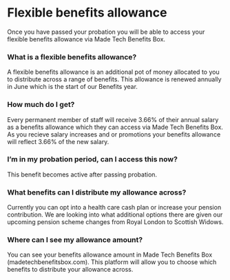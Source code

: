 # Flexible benefits allowance

Once you have passed your probation you will be able to access your flexible benefits allowance via Made Tech Benefits Box. 

### What is a flexible benefits allowance?
A flexible benefits allowance is an additional pot of money allocated to you to distribute across a range of benefits. This allowance is renewed annually in June which is the start of our Benefits year.  

### How much do I get?
Every permanent member of staff will receive 3.66% of their annual salary as a benefits allowance which they can access via Made Tech Benefits Box. As you recieve salary increases and or promotions your benefits allowance will reflect 3.66% of the new salary. 

### I’m in my probation period, can I access this now?
This benefit becomes active after passing probation.

### What benefits can I distribute my allowance across?
Currently you can opt into a health care cash plan or increase your pension contribution. We are looking into what additional options there are given our upcoming pension scheme changes from Royal London to Scottish Widows. 

### Where can I see my allowance amount?
You can see your benefits allowance amount in Made Tech Benefits Box (madetechbenefitsbox.com). This platform will allow you to choose which benefits to distribute your allowance across. 
